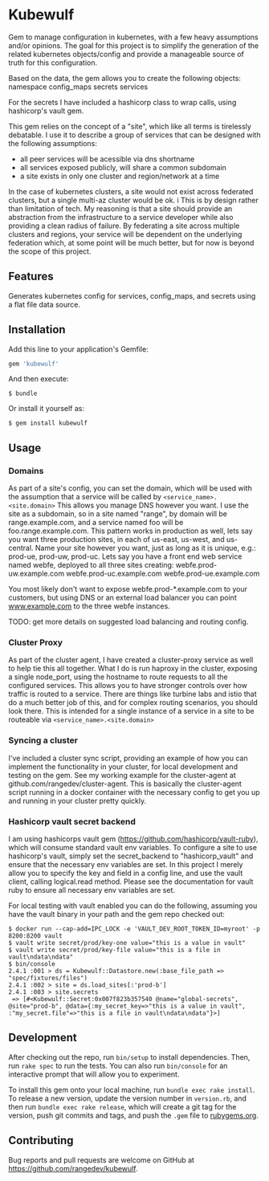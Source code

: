 # Kubewulf

Gem to manage configuration in kubernetes, with a few heavy assumptions and/or opinions. The goal for this project is to simplify the generation of the related kubernetes objects/config and provide a manageable source of truth for this configuration.

Based on the data, the gem allows you to create the following objects:
namespace
config_maps
secrets
services

For the secrets I have included a hashicorp class to wrap calls, using hashicorp's vault gem.

This gem relies on the concept of a "site", which like all terms is tirelessly debatable. I use it to describe a group of services that can be designed with the following assumptions:
* all peer services will be acessible via dns shortname
* all services exposed publicly, will share a common subdomain
* a site exists in only one cluster and region/network at a time

In the case of kubernetes clusters, a site would not exist across federated clusters, but a single multi-az cluster would be ok. i
This is by design rather than limitation of tech. My reasoning is that a site should provide an abstraction from the infrastructure to a service developer while also providing a clean radius of failure. By federating a site across multiple clusters and regions, your service will be dependent on the underlying federation which, at some point will be much better, but for now is beyond the scope of this project.

## Features
Generates kubernetes config for services, config_maps, and secrets using a flat file data source.


## Installation

Add this line to your application's Gemfile:

```ruby
gem 'kubewulf'
```

And then execute:

    $ bundle

Or install it yourself as:

    $ gem install kubewulf

## Usage
### Domains
As part of a site's config, you can set the domain, which will be used with the assumption that a service will be called by ```<service_name>.<site.domain>```
This allows you manage DNS however you want. I use the site as a subdomain, so in a site named "range", by domain will be range.example.com, and a service named foo will be foo.range.example.com. 
This pattern works in production as well, lets say you want three production sites, in each of us-east, us-west, and us-central. Name your site however you want, just as long as it is unique, e.g.: prod-ue, prod-uw, prod-uc. Lets say you have a front end web service named webfe, deployed to all three sites creating: 
webfe.prod-uw.example.com
webfe.prod-uc.example.com
webfe.prod-ue.example.com

You most likely don't want to expose webfe.prod-*.example.com to your customers, but using DNS or an external load balancer you can point www.example.com to the three webfe instances. 

TODO: get more details on suggested load balancing and routing config. 

### Cluster Proxy
As part of the cluster agent, I have created a cluster-proxy service as well to help tie this all together. What I do is run haproxy in the cluster, exposing a single node_port, using the hostname to route requests to all the configured services. This allows you to have stronger controls over how traffic is routed to a service. There are things like turbine labs and istio that do a much better job of this, and for complex routing scenarios, you should look there. 
This is intended for a single instance of a service in a site to be routeable via ```<service_name>.<site.domain>```

### Syncing a cluster
I've included a cluster sync script, providing an example of how you can implement the functionality in your cluster, for local development and testing on the gem. See my working example for the cluster-agent at github.com/rangedev/cluster-agent. This is basically the cluster-agent script running in a docker container with the necessary config to get you up and running in your cluster pretty quickly.

### Hashicorp vault secret backend
I am using hashicorps vault gem (https://github.com/hashicorp/vault-ruby), which will consume standard vault env variables. To configure a site to use hashicorp's vault, simply set the secret_backend to "hashicorp_vault" and ensure that the necessary env variables are set.
In this project I merely allow you to specify the key and field in a config line, and use the vault client, calling logical.read method.
Please see the documentation for vault ruby to ensure all necessary env variables are set.

For local testing with vault enabled you can do the following, assuming you have the vault binary in your path and the gem repo checked out:
```
$ docker run --cap-add=IPC_LOCK -e 'VAULT_DEV_ROOT_TOKEN_ID=myroot' -p 8200:8200 vault
$ vault write secret/prod/key-one value="this is a value in vault"
$ vault write secret/prod/key-file value="this is a file in vault\ndata\ndata"
$ bin/console
2.4.1 :001 > ds = Kubewulf::Datastore.new(:base_file_path => "spec/fixtures/files")
2.4.1 :002 > site = ds.load_sites[:'prod-b']
2.4.1 :003 > site.secrets
 => [#<Kubewulf::Secret:0x007f823b357540 @name="global-secrets", @site="prod-b", @data={:my_secret_key=>"this is a value in vault", :"my_secret.file"=>"this is a file in vault\ndata\ndata"}>]
```

## Development

After checking out the repo, run `bin/setup` to install dependencies. Then, run `rake spec` to run the tests. You can also run `bin/console` for an interactive prompt that will allow you to experiment.

To install this gem onto your local machine, run `bundle exec rake install`. To release a new version, update the version number in `version.rb`, and then run `bundle exec rake release`, which will create a git tag for the version, push git commits and tags, and push the `.gem` file to [rubygems.org](https://rubygems.org).

## Contributing

Bug reports and pull requests are welcome on GitHub at https://github.com/rangedev/kubewulf.
